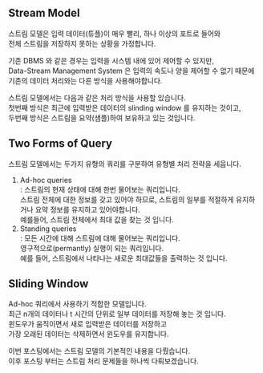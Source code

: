 ## Stream Model

스트림 모델은 입력 데이터(튜플)이 매우 빨리, 하나 이상의 포트로 들어와  
전체 스트림을 저장하지 못하는 상황을 가정합니다.  

기존 DBMS 와 같은 경우는 입력을 시스템 내에 있어 제어할 수 있지만,  
Data-Stream Management System 은 입력의 속도나 양을 제어할 수  없기 때문에 기존의 데이터 처리와는 다른 방식을 사용해야합니다. 

스트림 모델에서는 다음과 같은 처리 방식을 사용할 있습니다.  
첫번째 방식은 최근에 입력받은 데이터의 slinding window 를 유지하는 것이고,   
두번째 방식은 스트림을 요약(샘플)하여 보유하고 있는 것입니다.  

## Two Forms of Query

스트림 모델에서는 두가지 유형의 쿼리를 구분하여 유형별 처리 전략을 세웁니다.   

1. Ad-hoc queries   
   : 스트림의 현재 상태에 대해 한번 물어보는 쿼리입니다.   
   스트림 전체에 대한 정보를 갖고 있어야 하므로, 스트림의 일부를 적절하게 유지하거나 요약 정보를 유지하고 있어야합니다.   
   예를들어, 스트림 전체에서 최대 값을 찾는 것 입니다. 
2. Standing queries   
    : 모든 시간에 대해 스트림에 대해 물어보는 쿼리입니다.  
   영구적으로(permantly) 실행이 되는 쿼리입니다.  
   예를 들어, 스트림에서 나타나는 새로운 최대값들을 출력하는 것 입니다.

## Sliding Window

Ad-hoc 쿼리에서 사용하기 적합한 모델입니다.  
최근 n개의 데이터나 t 시간의 단위로 일부 데이터를 저장해 놓는 것 입니다.   
윈도우가 움직이면서 새로 입력받은 데이터를 저장하고  
가장 오래된 데이터는 삭제하면서 윈도우를 유지합니다.  

이번 포스팅에서는 스트림 모델의 기본적인 내용을 다뤘습니다.  
이후 포스팅 부터는 스트림 처리 문제들을 하나씩 다뤄보겠습니다. 